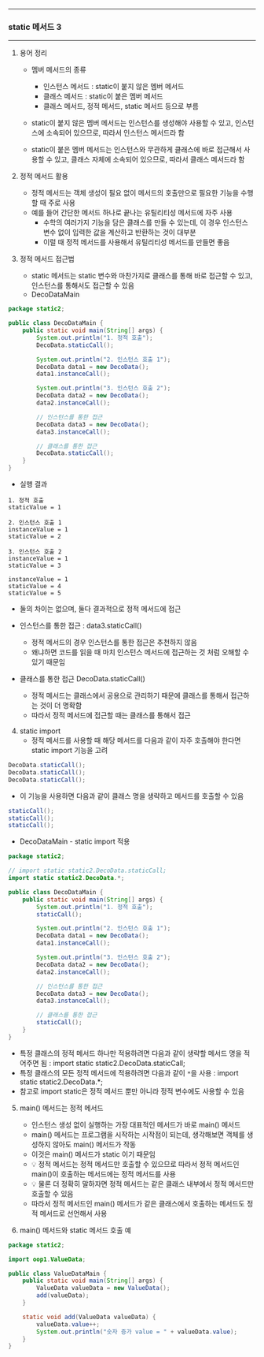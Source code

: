 -----
### static 메서드 3
-----
1. 용어 정리
   - 멤버 메서드의 종류
      + 인스턴스 메서드 : static이 붙지 않은 멤버 메서드
      + 클래스 메서드 : static이 붙은 멤버 메서드
      + 클래스 메서드, 정적 메서드, static 메서드 등으로 부름
     
    - static이 붙지 않은 멤버 메서드는 인스턴스를 생성해야 사용할 수 있고, 인스턴스에 소속되어 있으므로, 따라서 인스턴스 메서드라 함
    - static이 붙은 멤버 메서드는 인스턴스와 무관하게 클래스에 바로 접근해서 사용할 수 있고, 클래스 자체에 소속되어 있으므로, 따라서 클래스 메서드라 함

2. 정적 메서드 활용
   - 정적 메서드는 객체 생성이 필요 없이 메서드의 호출만으로 필요한 기능을 수행할 때 주로 사용
   - 예를 들어 간단한 메서드 하나로 끝나는 유틸리티성 메서드에 자주 사용
     + 수학의 여러가지 기능을 담은 클래스를 만들 수 있는데, 이 경우 인스턴스 변수 없이 입력한 값을 계산하고 반환하는 것이 대부분
     + 이럴 때 정적 메서드를 사용해서 유틸리티성 메서드를 만들면 좋음

3. 정적 메서드 접근법
   - static 메서드는 static 변수와 마찬가지로 클래스를 통해 바로 접근할 수 있고, 인스턴스를 통해서도 접근할 수 있음
   - DecoDataMain
```java
package static2;

public class DecoDataMain {
    public static void main(String[] args) {
        System.out.println("1. 정적 호출");
        DecoData.staticCall();

        System.out.println("2. 인스턴스 호출 1");
        DecoData data1 = new DecoData();
        data1.instanceCall();

        System.out.println("3. 인스턴스 호출 2");
        DecoData data2 = new DecoData();
        data2.instanceCall();

        // 인스턴스를 통한 접근
        DecoData data3 = new DecoData();
        data3.instanceCall();

        // 클래스를 통한 접근
        DecoData.staticCall();
    }
}
```
  - 실행 결과
```
1. 정적 호출
staticValue = 1

2. 인스턴스 호출 1
instanceValue = 1
staticValue = 2

3. 인스턴스 호출 2
instanceValue = 1
staticValue = 3

instanceValue = 1
staticValue = 4
staticValue = 5
```
  - 둘의 차이는 없으며, 둘다 결과적으로 정적 메서드에 접근
  - 인스턴스를 통한 접근 : data3.staticCall()
      + 정적 메서드의 경우 인스턴스를 통한 접근은 추천하지 않음
      + 왜냐하면 코드를 읽을 때 마치 인스턴스 메서드에 접근하는 것 처럼 오해할 수 있기 때문임

  - 클래스를 통한 접근 DecoData.staticCall()  
      + 정적 메서드는 클래스에서 공용으로 관리하기 때문에 클래스를 통해서 접근하는 것이 더 명확함
      + 따라서 정적 메서드에 접근할 때는 클래스를 통해서 접근

4. static import
   - 정적 메서드를 사용할 때 해당 메서드를 다음과 같이 자주 호출해야 한다면 static import 기능을 고려
```java
DecoData.staticCall();
DecoData.staticCall();
DecoData.staticCall();
```
   - 이 기능을 사용하면 다음과 같이 클래스 명을 생략하고 메서드를 호출할 수 있음
```java
staticCall();
staticCall();
staticCall();
```
  - DecoDataMain - static import 적용
```java
package static2;

// import static static2.DecoData.staticCall;
import static static2.DecoData.*;

public class DecoDataMain {
    public static void main(String[] args) {
        System.out.println("1. 정적 호출");
        staticCall();

        System.out.println("2. 인스턴스 호출 1");
        DecoData data1 = new DecoData();
        data1.instanceCall();

        System.out.println("3. 인스턴스 호출 2");
        DecoData data2 = new DecoData();
        data2.instanceCall();

        // 인스턴스를 통한 접근
        DecoData data3 = new DecoData();
        data3.instanceCall();

        // 클래스를 통한 접근
        staticCall();
    }
}
```

  - 특정 클래스의 정적 메서드 하나만 적용하려면 다음과 같이 생략할 메서드 명을 적어주면 됨 : import static static2.DecoData.staticCall;
  - 특정 클래스의 모든 정적 메서드에 적용하려면 다음과 같이 ```*```을 사용 : import static static2.DecoData.*;
  - 참고로 import static은 정적 메서드 뿐만 아니라 정적 변수에도 사용할 수 있음

5. main() 메서드는 정적 메서드
   - 인스턴스 생성 없이 실행하는 가장 대표적인 메서드가 바로 main() 메서드
   - main() 메서드는 프로그램을 시작하는 시작점이 되는데, 생각해보면 객체를 생성하지 않아도 main() 메서드가 작동
   - 이것은 main() 메서드가 static 이기 때문임
   - 💡 정적 메서드는 정적 메서드만 호출할 수 있으므로 따라서 정적 메서드인 main()이 호출하는 메서드에는 정적 메서드를 사용
   - 💡 물론 더 정확히 말하자면 정적 메서드는 같은 클래스 내부에서 정적 메서드만 호출할 수 있음
   - 따라서 정적 메서드인 main() 메서드가 같은 클래스에서 호출하는 메서드도 정적 메서드로 선언해서 사용

6. main() 메서드와 static 메서드 호출 예
```java
package static2;

import oop1.ValueData;

public class ValueDataMain {
    public static void main(String[] args) {
        ValueData valueData = new ValueData();
        add(valueData);
    }

    static void add(ValueData valueData) {
        valueData.value++;
        System.out.println("숫자 증가 value = " + valueData.value);
    }
}
```
